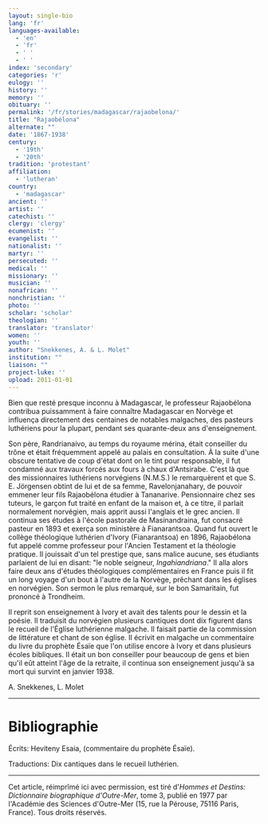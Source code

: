 ```yaml
---
layout: single-bio
lang: 'fr'
languages-available:
  - 'en'
  - 'fr'
  - ' '
  - ' '
index: 'secondary'
categories: 'r'
eulogy: ''
history: ''
memory: ''
obituary: ''
permalink: '/fr/stories/madagascar/rajaobelona/'
title: "Rajaobélona"
alternate: ""
date: '1867-1938'
century:
  - '19th'
  - '20th'
tradition: 'protestant'
affiliation:
  - 'lutheran'
country:
  - 'madagascar'
ancient: ''
artist: ''
catechist: ''
clergy: 'clergy'
ecumenist: ''
evangelist: ''
nationalist: ''
martyr: ''
persecuted: ''
medical: ''
missionary: ''
musician: ''
nonafrican: ''
nonchristian: ''
photo: ''
scholar: 'scholar'
theologian: ''
translator: 'translator'
women: ''
youth: ''
author: "Snekkenes, A. & L. Molet"
institution: ""
liaison: ""
project-luke: ''
upload: 2011-01-01
---
```




Bien que resté presque inconnu à Madagascar, le professeur Rajaobélona contribua puissamment à faire connaître Madagascar en Norvège et influença directement des centaines de notables malgaches, des pasteurs luthériens pour la plupart, pendant ses quarante-deux ans d'enseignement.

Son père, Randrianaivo, au temps du royaume mérina, était conseiller du trône et était fréquemment appelé au palais en consultation. À la suite d'une obscure tentative de coup d'état dont on le tint pour responsable, il fut condamné aux travaux forcés aux fours à chaux d'Antsirabe. C'est là que des missionnaires luthériens norvégiens (N.M.S.) le remarquèrent et que S. E. Jörgensen obtint de lui et de sa femme, Ravelonjanahary, de pouvoir emmener leur fils Rajaobélona étudier à Tananarive. Pensionnaire chez ses tuteurs, le garçon fut traité en enfant de la maison et, à ce titre, il parlait normalement norvégien, mais apprit aussi l'anglais et le grec ancien. Il continua ses études à l'école pastorale de Masinandraina, fut consacré pasteur en 1893 et exerça son ministère à Fianarantsoa. Quand fut ouvert le collège théologique luthérien d'Ivory (Fianarantsoa) en 1896, Rajaobélona fut appelé comme professeur pour l'Ancien Testament et la théologie pratique. Il jouissait d'un tel prestige que, sans malice aucune, ses étudiants parlaient de lui en disant: "le noble seigneur, *Ingahiandriana*." Il alla alors faire deux ans d'études théologiques complémentaires en France puis il fit un long voyage d'un bout à l'autre de la Norvège, prêchant dans les églises en norvégien. Son sermon le plus remarqué, sur le bon Samaritain, fut prononcé à Trondheim.

Il reprit son enseignement à Ivory et avait des talents pour le dessin et la poésie. Il traduisit du norvégien plusieurs cantiques dont dix figurent dans le recueil de l'Église luthérienne malgache. Il faisait partie de la commission de littérature et chant de son église. Il écrivit en malgache un commentaire du livre du prophète Ésaïe que l'on utilise encore à Ivory et dans plusieurs écoles bibliques. Il était un bon conseiller pour beaucoup de  gens et bien qu'il eût atteint l'âge de la retraite, il continua son enseignement jusqu'à sa mort qui survint en janvier 1938.

A. Snekkenes, L. Molet

---

# Bibliographie

Écrits:
Heviteny Esaia, (commentaire du prophète Ésaïe).

Traductions:
Dix cantiques dans le recueil luthérien.

---

Cet article, réimprîmé ici avec permission, est tiré d'*Hommes et Destins: Dictionnaire biographique d'Outre-Mer*, tome 3, publié en 1977 par l'Académie des Sciences d'Outre-Mer (15, rue la Pérouse, 75116 Paris, France). Tous droits réservés.
